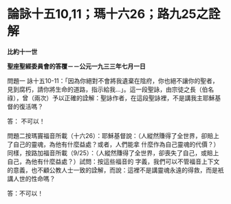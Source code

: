 # 論詠十五10,11；瑪十六26；路九25之詮解


**比約十一世**

**聖座聖經委員會的答覆－－公元一九三三年七月一日**





問題一 詠十五10-11：「因為你絕對不會將我遺棄在陰府，你也絕不讓你的聖者，見到腐朽，請你將生命的道路，指示給我…」。這一段聖詠，由宗徒之長（伯名祿），曾（兩次）予以正確的詮解：聖詠作者，在這段聖詠裡，不是講我主耶穌基督的復活嗎？

答： 不可以！

問題二按瑪竇福音所載（十六26）：耶穌基督說：（人縱然賺得了全世界，卻賠上了自己的靈魂，為他有什麼益處？或者，人們能拿
什麼作為自己靈魂的代價？）同樣，按路加福音所載（9/25）：（人縱然賺得了全世界，卻喪失了自己，或賠上自己，為他有什麼益處？）試問：按這些福音的
字義，我們可以不管福音上下文的意義，也不顧公教人士一致的詮解，而說：這裡不是講靈魂永遠的得救，而是衹講人世的性命嗎？

答：不可以！

